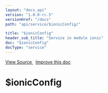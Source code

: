 ```yaml
---
layout: "docs_api"
version: "1.0.0-rc.5"
versionHref: "/docs"
path: "api/service/$ionicConfig/"

title: "$ionicConfig"
header_sub_title: "Service in module ionic"
doc: "$ionicConfig"
docType: "service"
---
```


<div class="improve-docs">
  <a href='https://github.com/driftyco/ionic-v1/blob/master/js/angular/service/ionicConfig.js#L608'>
    View Source
  </a>
  &nbsp;
  <a href='http://github.com/driftyco/ionic/edit/master/js/angular/service/ionicConfig.js#L608'>
    Improve this doc
  </a>
</div>




<h1 class="api-title">

  $ionicConfig



</h1>
















  

  
  
  






